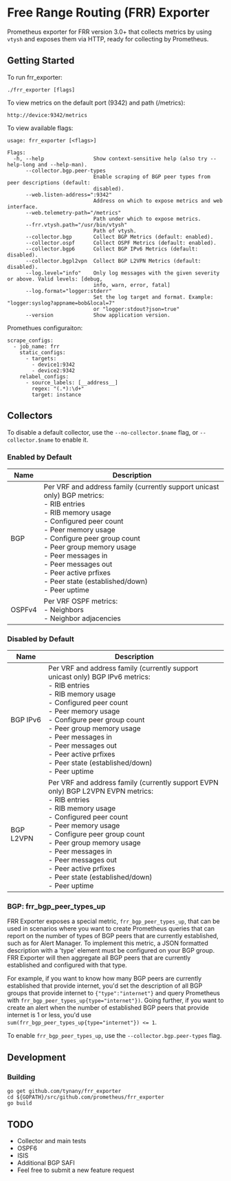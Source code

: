 # Free Range Routing (FRR) Exporter

Prometheus exporter for FRR version 3.0+ that collects metrics by using `vtysh` and exposes them via HTTP, ready for collecting by Prometheus.

## Getting Started
To run frr_exporter:
```
./frr_exporter [flags]
```

To view metrics on the default port (9342) and path (/metrics):
```
http://device:9342/metrics
```

To view available flags:
```
usage: frr_exporter [<flags>]

Flags:
  -h, --help                Show context-sensitive help (also try --help-long and --help-man).
      --collector.bgp.peer-types
                            Enable scraping of BGP peer types from peer descriptions (default:
                            disabled).
      --web.listen-address=":9342"
                            Address on which to expose metrics and web interface.
      --web.telemetry-path="/metrics"
                            Path under which to expose metrics.
      --frr.vtysh.path="/usr/bin/vtysh"
                            Path of vtysh.
      --collector.bgp       Collect BGP Metrics (default: enabled).
      --collector.ospf      Collect OSPF Metrics (default: enabled).
      --collector.bgp6      Collect BGP IPv6 Metrics (default: disabled).
      --collector.bgpl2vpn  Collect BGP L2VPN Metrics (default: disabled).
      --log.level="info"    Only log messages with the given severity or above. Valid levels: [debug,
                            info, warn, error, fatal]
      --log.format="logger:stderr"
                            Set the log target and format. Example: "logger:syslog?appname=bob&local=7"
                            or "logger:stdout?json=true"
      --version             Show application version.
```

Promethues configuraiton:
```
scrape_configs:
  - job_name: frr
    static_configs:
      - targets:
        - device1:9342
        - device2:9342
    relabel_configs:
      - source_labels: [__address__]
        regex: "(.*):\d+"
        target: instance
```

## Collectors
To disable a default collector, use the `--no-collector.$name` flag, or
`--collector.$name` to enable it.

### Enabled by Default
Name | Description
--- | ---
BGP | Per VRF and address family (currently support unicast only) BGP metrics:<br> - RIB entries<br> - RIB memory usage<br> - Configured peer count<br> - Peer memory usage<br> - Configure peer group count<br> - Peer group memory usage<br> - Peer messages in<br> - Peer messages out<br> - Peer active prfixes<br> - Peer state (established/down)<br> - Peer uptime
OSPFv4 | Per VRF OSPF metrics:<br> - Neighbors<br> - Neighbor adjacencies

### Disabled by Default
Name | Description
--- | ---
BGP IPv6 | Per VRF and address family (currently support unicast only) BGP IPv6 metrics:<br> - RIB entries<br> - RIB memory usage<br> - Configured peer count<br> - Peer memory usage<br> - Configure peer group count<br> - Peer group memory usage<br> - Peer messages in<br> - Peer messages out<br> - Peer active prfixes<br> - Peer state (established/down)<br> - Peer uptime
BGP L2VPN | Per VRF and address family (currently support EVPN only) BGP L2VPN EVPN metrics:<br> - RIB entries<br> - RIB memory usage<br> - Configured peer count<br> - Peer memory usage<br> - Configure peer group count<br> - Peer group memory usage<br> - Peer messages in<br> - Peer messages out<br> - Peer active prfixes<br> - Peer state (established/down)<br> - Peer uptime

### BGP: frr_bgp_peer_types_up
FRR Exporter exposes a special metric, `frr_bgp_peer_types_up`, that can be used in scenarios where you want to create Prometheus queries that can report on the number of types of BGP peers that are currently established, such as for Alert Manager. To implement this metric, a JSON formatted description with a 'type' element must be configured on your BGP group. FRR Exporter will then aggregate all BGP peers that are currently established and configured with that type.

For example, if you want to know how many BGP peers are currently established that provide internet, you'd set the description of all BGP groups that provide internet to `{"type":"internet"}` and query Prometheus with `frr_bgp_peer_types_up{type="internet"})`. Going further, if you want to create an alert when the number of established BGP peers that provide internet is 1 or less, you'd use `sum(frr_bgp_peer_types_up{type="internet"}) <= 1`.

To enable `frr_bgp_peer_types_up`, use the `--collector.bgp.peer-types` flag.

## Development
### Building
```
go get github.com/tynany/frr_exporter
cd ${GOPATH}/src/github.com/prometheus/frr_exporter
go build
```

## TODO
 - Collector and main tests
 - OSPF6
 - ISIS
 - Additional BGP SAFI
 - Feel free to submit a new feature request
